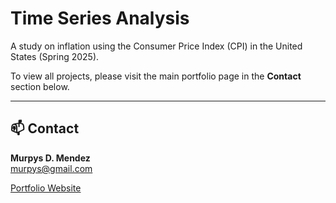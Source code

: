 # Time Series Analysis

A study on inflation using the Consumer Price Index (CPI) in the United States (Spring 2025).  

To view all projects, please visit the main portfolio page in the **Contact** section below.

---

## 📫 Contact

**Murpys D. Mendez**  
murpys@gmail.com  

[Portfolio Website](https://duranmendez.github.io/Data-Science-Portfolio/)
